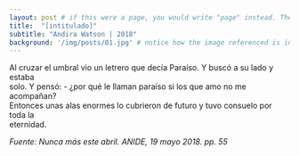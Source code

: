 ```yaml
---
layout: post # if this were a page, you would write "page" instead. They layouts are subtly different. Try it to see what happens.
title:  "[intitulado]"
subtitle: "Andira Watson | 2018"
background: '/img/posts/01.jpg' # notice how the image referenced is in your project's /img/posts/ folder.
---
```

Al cruzar el umbral vio un letrero que decía Paraíso. Y buscó a su lado y estaba <br>
solo. Y pensó: - ¿por qué le llaman paraíso si los que amo no me acompañan? <br>
Entonces unas alas enormes lo cubrieron de futuro y tuvo consuelo por toda la <br>
eternidad. <br>

*Fuente: Nunca más este abril. ANIDE, 19 mayo 2018. pp. 55*
